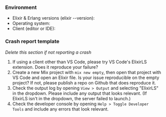 ### Environment

* Elixir & Erlang versions (elixir --version):
* Operating system:
* Client (editor or IDE):

### Crash report template

_Delete this section if not reporting a crash_

1.  If using a client other than VS Code, please try VS Code's ElixirLS extension. Does it reproduce your failure?
2.  Create a new Mix project with `mix new empty`, then open that project with VS Code and open an Elixir file. Is your issue reproducible on the empty project? If not, please publish a repo on Github that does reproduce it.
3.  Check the output log by opening `View > Output` and selecting "ElixirLS" in the dropdown. Please include any output that looks relevant. (If ElixirLS isn't in the dropdown, the server failed to launch.)
4.  Check the developer console by opening `Help > Toggle Developer Tools` and include any errors that look relevant.
